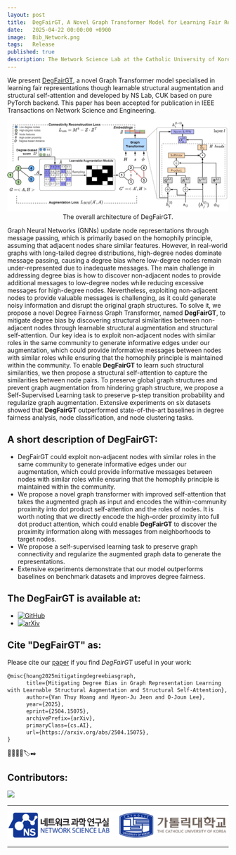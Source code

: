 ```yaml
---
layout: post
title:  DegFairGT, A Novel Graph Transformer Model for Learning Fair Representations
date:   2025-04-22 00:00:00 +0900
image:  Bib_Network.png
tags:   Release
published: true
description: The Network Science Lab at the Catholic University of Korea releases Degree Fairness Graph Transformer, namely DegFairGT, a novel Graph Transformer model specialised in learning fair representations.
---
```


We present [DegFairGT](https://github.com/NSLab-CUK/Community-aware-Graph-Transformer), a novel Graph Transformer model specialised in learning fair representations though learnable structural augmentation and structural self-attention and developed by NS Lab, CUK based on pure PyTorch backend. This paper has been accepted for publication in IEEE Transactions on Network Science and Engineering.

<p align="center">
  <img src="/images/CGT.jpg" alt="Graph Transformer Architecture" width="800">
  <br>
  <b></b> The overall architecture of DegFairGT.
</p>

Graph Neural Networks (GNNs) update node representations through message passing, which is primarily based on the homophily principle, assuming that adjacent nodes share similar features. However, in real-world graphs with long-tailed degree distributions, high-degree nodes dominate message passing, causing a degree bias where low-degree nodes remain under-represented due to inadequate messages. The main challenge in addressing degree bias is how to discover non-adjacent nodes to provide additional messages to low-degree nodes while reducing excessive messages for high-degree nodes. Nevertheless, exploiting non-adjacent nodes to provide valuable messages is challenging, as it could generate noisy information and disrupt the original graph structures. To solve it, we propose a novel Degree Fairness Graph Transformer, named **DegFairGT**, to mitigate degree bias by discovering structural similarities between non-adjacent nodes through learnable structural augmentation and structural self-attention. Our key idea is to exploit non-adjacent nodes with similar roles in the same community to generate informative edges under our augmentation, which could provide informative messages between nodes with similar roles while ensuring that the homophily principle is maintained within the community. To enable **DegFairGT** to learn such structural similarities, we then propose a structural self-attention to capture the similarities between node pairs. To preserve global graph structures and prevent graph augmentation from hindering graph structure, we propose a Self-Supervised Learning task to preserve p-step transition probability and regularize graph augmentation. Extensive experiments on six datasets showed that **DegFairGT** outperformed state-of-the-art baselines in degree fairness analysis, node classification, and node clustering tasks.


## A short description of **DegFairGT**:

- DegFairGT could exploit non-adjacent nodes with similar roles in the same community to generate informative edges under our augmentation, which could provide informative messages between nodes with similar roles while ensuring that the homophily principle is maintained within the community.
- We propose a novel graph transformer with improved self-attention that takes the augmented graph as input and encodes the within-community proximity into dot product self-attention and the roles of nodes. It is worth noting that we directly encode the high-order proximity into full dot product attention, which could enable **DegFairGT** to discover the proximity information along with messages from neighborhoods to target nodes.
- We propose a self-supervised learning task to preserve graph connectivity and regularize the augmented graph data to generate the representations.
- Extensive experiments demonstrate that our model outperforms baselines on benchmark datasets and improves degree fairness.
 

## The DegFairGT is available at:
* [![GitHub](https://img.shields.io/badge/GitHub-Data%20&%20Code-9B9B9B?style=flat-square&logo=GitHub)](https://github.com/NSLab-CUK/Community-aware-Graph-Transformer)
* [![arXiv](https://img.shields.io/badge/arXiv-2312.16788-b31b1b?style=flat-square&logo=arxiv&logoColor=red)](https://arxiv.org/abs/2504.15075)

## Cite "DegFairGT" as: 

Please cite our [paper](https://arxiv.org/abs/2504.15075) if you find *DegFairGT* useful in your work:
```
@misc{hoang2025mitigatingdegreebiasgraph,
      title={Mitigating Degree Bias in Graph Representation Learning with Learnable Structural Augmentation and Structural Self-Attention}, 
      author={Van Thuy Hoang and Hyeon-Ju Jeon and O-Joun Lee},
      year={2025},
      eprint={2504.15075},
      archivePrefix={arXiv},
      primaryClass={cs.AI},
      url={https://arxiv.org/abs/2504.15075}, 
}
```

:page_facing_up::woman_technologist::bookmark_tabs::label::black_nib:	

## Contributors: 

<a href="https://github.com/NSLab-CUK/Unified-Graph-Transformer/graphs/contributors">
  <img src="https://contrib.rocks/image?repo=NSLab-CUK/Unified-Graph-Transformer" />
</a>

***

<a href="https://nslab-cuk.github.io/"><img src="https://github.com/NSLab-CUK/NSLab-CUK/raw/main/Logo_Dual_Wide.png"/></a>

***

